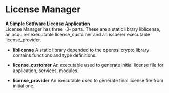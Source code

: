 # License Manager 

**A Simple Sotfware License Application**  
License Manager has three -3- parts.  These are a static library liblicense, an acquirer executable license_customer and an issuerer executable license_provider.

* **liblicense**
A static library depended to the openssl crypto library contains functions and type definitions.  


* **license_customer**
An executable used to generate initial license file for application, services, modules.


* **license_provider**
An executable used to generate final license file from initial one.  


